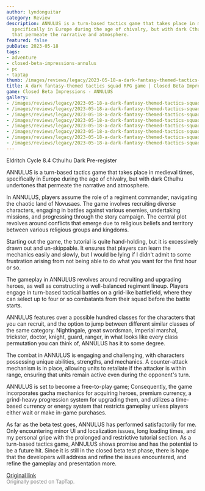 ```yaml
---
author: lyndonguitar
category: Review
description: ANNULUS is a turn-based tactics game that takes place in medieval times,
  specifically in Europe during the age of chivalry, but with dark Cthulhu undertones
  that permeate the narrative and atmosphere.
featured: false
pubDate: 2023-05-18
tags:
- adventure
- closed-beta-impressions-annulus
- pc
- taptap
thumb: /images/reviews/legacy/2023-05-18-a-dark-fantasy-themed-tactics-squad-rpg-game--closed-beta-impressions---annulus-0.avif
title: A dark fantasy-themed tactics squad RPG game | Closed Beta Impressions - ANNULUS
game: Closed Beta Impressions - ANNULUS
gallery:
- /images/reviews/legacy/2023-05-18-a-dark-fantasy-themed-tactics-squad-rpg-game--closed-beta-impressions---annulus-0.avif
- /images/reviews/legacy/2023-05-18-a-dark-fantasy-themed-tactics-squad-rpg-game--closed-beta-impressions---annulus-1.avif
- /images/reviews/legacy/2023-05-18-a-dark-fantasy-themed-tactics-squad-rpg-game--closed-beta-impressions---annulus-2.avif
- /images/reviews/legacy/2023-05-18-a-dark-fantasy-themed-tactics-squad-rpg-game--closed-beta-impressions---annulus-3.avif
- /images/reviews/legacy/2023-05-18-a-dark-fantasy-themed-tactics-squad-rpg-game--closed-beta-impressions---annulus-4.avif
- /images/reviews/legacy/2023-05-18-a-dark-fantasy-themed-tactics-squad-rpg-game--closed-beta-impressions---annulus-5.avif
- /images/reviews/legacy/2023-05-18-a-dark-fantasy-themed-tactics-squad-rpg-game--closed-beta-impressions---annulus-6.avif
- /images/reviews/legacy/2023-05-18-a-dark-fantasy-themed-tactics-squad-rpg-game--closed-beta-impressions---annulus-7.avif
---
```

Eldritch Cycle
8.4
Cthulhu
Dark
Pre-register

ANNULUS is a turn-based tactics game that takes place in medieval times, specifically in Europe during the age of chivalry, but with dark Cthulhu undertones that permeate the narrative and atmosphere.

In ANNULUS, players assume the role of a regiment commander, navigating the chaotic land of Novusaes. The game involves recruiting diverse characters, engaging in battles against various enemies, undertaking missions, and progressing through the story campaign. The central plot revolves around conflicts that emerge due to religious beliefs and territory between various religious groups and kingdoms.

Starting out the game, the tutorial is quite hand-holding, but it is excessively drawn out and un-skippable. It ensures that players can learn the mechanics easily and slowly, but I would be lying if I didn't admit to some frustration arising from not being able to do what you want for the first hour or so.

The gameplay in ANNULUS revolves around recruiting and upgrading heroes, as well as constructing a well-balanced regiment lineup. Players engage in turn-based tactical battles on a grid-like battlefield, where they can select up to four or so combatants from their squad before the battle starts.

ANNULUS features over a possible hundred classes for the characters that you can recruit, and the option to jump between different similar classes of the same category. Nightingale, great swordsman, imperial marshal, trickster, doctor, knight, guard, ranger, in what looks like every class permutation you can think of, ANNULUS has it to some degree.

The combat in ANNULUS is engaging and challenging, with characters possessing unique abilities, strengths, and mechanics. A counter-attack mechanism is in place, allowing units to retaliate if the attacker is within range, ensuring that units remain active even during the opponent's turn.

ANNULUS is set to become a free-to-play game; Consequently, the game incorporates gacha mechanics for acquiring heroes, premium currency, a grind-heavy progression system for upgrading them, and utilizes a time-based currency or energy system that restricts gameplay unless players either wait or make in-game purchases.

As far as the beta test goes, ANNULUS has performed satisfactorily for me. Only encountering minor UI and localization issues, long loading times, and my personal gripe with the prolonged and restrictive tutorial section. As a turn-based tactics game, ANNULUS shows promise and has the potential to be a future hit. Since it is still in the closed beta test phase, there is hope that the developers will address and refine the issues encountered, and refine the gameplay and presentation more.

[Original link](https://www.taptap.io/post/5471286)<br><span style="font-size: 0.95em; color: #888;">Originally posted on TapTap.</span>